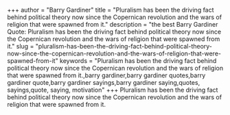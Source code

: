 +++
author = "Barry Gardiner"
title = "Pluralism has been the driving fact behind political theory now since the Copernican revolution and the wars of religion that were spawned from it."
description = "the best Barry Gardiner Quote: Pluralism has been the driving fact behind political theory now since the Copernican revolution and the wars of religion that were spawned from it."
slug = "pluralism-has-been-the-driving-fact-behind-political-theory-now-since-the-copernican-revolution-and-the-wars-of-religion-that-were-spawned-from-it"
keywords = "Pluralism has been the driving fact behind political theory now since the Copernican revolution and the wars of religion that were spawned from it.,barry gardiner,barry gardiner quotes,barry gardiner quote,barry gardiner sayings,barry gardiner saying,quotes, sayings,quote, saying, motivation"
+++
Pluralism has been the driving fact behind political theory now since the Copernican revolution and the wars of religion that were spawned from it.
